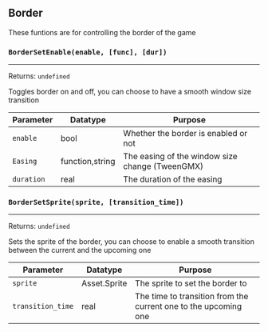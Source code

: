 ## Border
These funtions are for controlling the border of the game

### `BorderSetEnable(enable, [func], [dur])`
---
 Returns: `undefined`

Toggles border on and off, you can choose to have a smooth window size transition

| Parameter | Datatype  | Purpose |
|-----------|-----------|---------|
|`enable` |bool |Whether the border is enabled or not |
|`Easing` |function,string |The easing of the window size change (TweenGMX) |
|`duration` |real |The duration of the easing |
















### `BorderSetSprite(sprite, [transition_time])`
---
 Returns: `undefined`

Sets the sprite of the border, you can choose to enable a smooth transition between the current
and the upcoming one

| Parameter | Datatype  | Purpose |
|-----------|-----------|---------|
|`sprite` |Asset.Sprite |The sprite to set the border to |
|`transition_time` |real |The time to transition from the current one to the upcoming one |











